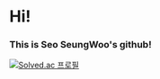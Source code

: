 # Hi!
### This is Seo SeungWoo's github!

[![Solved.ac
프로필](http://mazassumnida.wtf/api/v2/generate_badge?boj={handle})](https://solved.ac/{handle})
